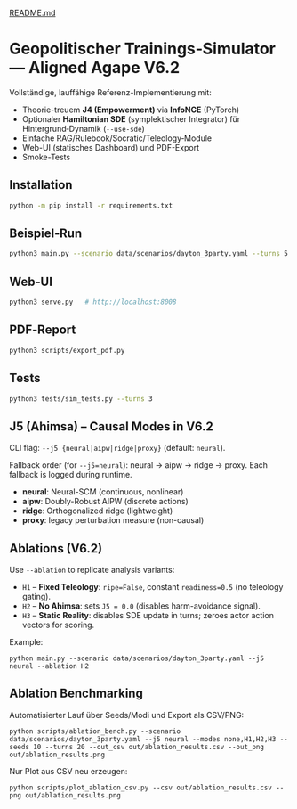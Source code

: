 [README.md](https://github.com/user-attachments/files/22706382/README.md)

# Geopolitischer Trainings‑Simulator — **Aligned Agape V6.2**

Vollständige, lauffähige Referenz-Implementierung mit:
- Theorie-treuem **J4 (Empowerment)** via **InfoNCE** (PyTorch)
- Optionaler **Hamiltonian SDE** (symplektischer Integrator) für Hintergrund‑Dynamik (`--use-sde`)
- Einfache RAG/Rulebook/Socratic/Teleology‑Module
- Web-UI (statisches Dashboard) und PDF-Export
- Smoke-Tests

## Installation
```bash
python -m pip install -r requirements.txt
```

## Beispiel‑Run
```bash
python3 main.py --scenario data/scenarios/dayton_3party.yaml --turns 5 --ripe-proposals --use-sde
```

## Web‑UI
```bash
python3 serve.py   # http://localhost:8008
```

## PDF‑Report
```bash
python3 scripts/export_pdf.py
```

## Tests
```bash
python3 tests/sim_tests.py --turns 3
```


## J5 (Ahimsa) – Causal Modes in V6.2

CLI flag: `--j5 {neural|aipw|ridge|proxy}` (default: `neural`).

Fallback order (for `--j5=neural`): neural → aipw → ridge → proxy.
Each fallback is logged during runtime.

- **neural**: Neural-SCM (continuous, nonlinear)
- **aipw**: Doubly-Robust AIPW (discrete actions)
- **ridge**: Orthogonalized ridge (lightweight)
- **proxy**: legacy perturbation measure (non-causal)


## Ablations (V6.2)

Use `--ablation` to replicate analysis variants:

- `H1` – **Fixed Teleology**: `ripe=False`, constant `readiness=0.5` (no teleology gating).
- `H2` – **No Ahimsa**: sets `J5 = 0.0` (disables harm-avoidance signal).
- `H3` – **Static Reality**: disables SDE update in turns; zeroes actor action vectors for scoring.

Example:
```
python main.py --scenario data/scenarios/dayton_3party.yaml --j5 neural --ablation H2
```


## Ablation Benchmarking

Automatisierter Lauf über Seeds/Modi und Export als CSV/PNG:

```
python scripts/ablation_bench.py --scenario data/scenarios/dayton_3party.yaml --j5 neural --modes none,H1,H2,H3 --seeds 10 --turns 20 --out_csv out/ablation_results.csv --out_png out/ablation_results.png
```

Nur Plot aus CSV neu erzeugen:
```
python scripts/plot_ablation_csv.py --csv out/ablation_results.csv --png out/ablation_results.png
```
